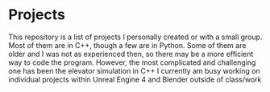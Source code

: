 # Projects
This repository is a list of projects I personally created or with a small group. Most of them are in C++, though a few are in Python. 
Some of them are older and I was not as experienced then, so there may be a more efficient way to code the program.
However, the most complicated and challenging one has been the elevator simulation in C++
I currently am busy working on individual projects within Unreal Engine 4 and Blender outside of class/work
